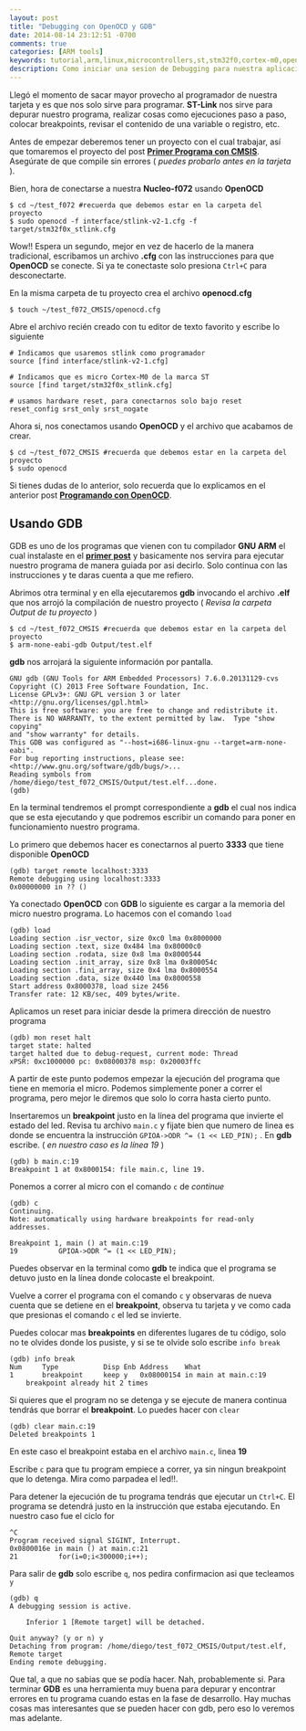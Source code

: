 ```yaml
---
layout: post
title: "Debugging con OpenOCD y GDB"
date: 2014-08-14 23:12:51 -0700
comments: true
categories: [ARM tools]
keywords: tutorial,arm,linux,microcontrollers,st,stm32f0,cortex-m0,openocd, gdb
description: Como iniciar una sesion de Debugging para nuestra aplicacion usando openocd y gdb 
---
```


Llegó el momento de sacar mayor provecho al programador de nuestra tarjeta y es que nos solo sirve para programar. **ST-Link** nos sirve para depurar nuestro programa, realizar cosas como ejecuciones paso a paso, colocar breakpoints, revisar el contenido de una variable o registro, etc.

Antes de empezar deberemos tener un proyecto con el cual trabajar, así que tomaremos el proyecto del post [**Primer Programa con CMSIS**](http://testdiego.github.io/blog/2014/08/08/primer-programa-cmsis/). Asegúrate de que compile sin errores ( _puedes probarlo antes en la tarjeta_ ).

Bien, hora de conectarse a nuestra **Nucleo-f072** usando **OpenOCD**
```
$ cd ~/test_f072 #recuerda que debemos estar en la carpeta del proyecto
$ sudo openocd -f interface/stlink-v2-1.cfg -f target/stm32f0x_stlink.cfg
```
<!--more-->

Wow!! Espera un segundo, mejor en vez de hacerlo de la manera tradicional, escribamos un archivo **.cfg** con las instrucciones para que **OpenOCD** se conecte. Si ya te conectaste solo presiona `Ctrl+C` para desconectarte.

En la misma carpeta de tu proyecto crea el archivo **openocd.cfg**
```
$ touch ~/test_f072_CMSIS/openocd.cfg
```

Abre el archivo recién creado con tu editor de texto favorito y escribe lo siguiente
```
# Indicamos que usaremos stlink como programador
source [find interface/stlink-v2-1.cfg]

# Indicamos que es micro Cortex-M0 de la marca ST
source [find target/stm32f0x_stlink.cfg]

# usamos hardware reset, para conectarnos solo bajo reset
reset_config srst_only srst_nogate
```

Ahora si, nos conectamos usando **OpenOCD** y el archivo que acabamos de crear.
```
$ cd ~/test_f072_CMSIS #recuerda que debemos estar en la carpeta del proyecto
$ sudo openocd
```

Si tienes dudas de lo anterior, solo recuerda que lo explicamos en el anterior post [**Programando con OpenOCD**](http://testdiego.github.io/blog/2014/08/13/programando-con-openocd/).


Usando GDB
----------

GDB es uno de los programas que vienen con tu compilador **GNU ARM** el cual instalaste en el [**primer post**](http://testdiego.github.io/blog/2014/08/05/instalando-el-compilador-gnu-arm/) y basicamente nos servira para ejecutar nuestro programa de manera guiada por asi decirlo. Solo continua con las instrucciones y te daras cuenta a que me refiero.

Abrimos otra terminal y en ella ejecutaremos **gdb** invocando el archivo **.elf** que nos arrojó la compilación de nuestro proyecto ( _Revisa la carpeta Output de tu proyecto_ )
```
$ cd ~/test_f072_CMSIS #recuerda que debemos estar en la carpeta del proyecto
$ arm-none-eabi-gdb Output/test.elf
```

**gdb** nos arrojará la siguiente información por pantalla.
```
GNU gdb (GNU Tools for ARM Embedded Processors) 7.6.0.20131129-cvs
Copyright (C) 2013 Free Software Foundation, Inc.
License GPLv3+: GNU GPL version 3 or later <http://gnu.org/licenses/gpl.html>
This is free software: you are free to change and redistribute it.
There is NO WARRANTY, to the extent permitted by law.  Type "show copying"
and "show warranty" for details.
This GDB was configured as "--host=i686-linux-gnu --target=arm-none-eabi".
For bug reporting instructions, please see:
<http://www.gnu.org/software/gdb/bugs/>...
Reading symbols from /home/diego/test_f072_CMSIS/Output/test.elf...done.
(gdb)
```

En la terminal tendremos el prompt correspondiente a **gdb** el cual nos indica que se esta ejecutando y que podremos escribir un comando para poner en funcionamiento nuestro programa.

Lo primero que debemos hacer es conectarnos al puerto **3333** que tiene disponible **OpenOCD**
```
(gdb) target remote localhost:3333
Remote debugging using localhost:3333
0x00000000 in ?? ()
```

Ya conectado **OpenOCD** con **GDB** lo siguiente es cargar a la memoria del micro nuestro programa. Lo hacemos con el comando `load`
```
(gdb) load
Loading section .isr_vector, size 0xc0 lma 0x8000000
Loading section .text, size 0x484 lma 0x80000c0
Loading section .rodata, size 0x8 lma 0x8000544
Loading section .init_array, size 0x8 lma 0x800054c
Loading section .fini_array, size 0x4 lma 0x8000554
Loading section .data, size 0x440 lma 0x8000558
Start address 0x8000378, load size 2456
Transfer rate: 12 KB/sec, 409 bytes/write.
```

Aplicamos un reset para iniciar desde la primera dirección de nuestro programa
```
(gdb) mon reset halt
target state: halted
target halted due to debug-request, current mode: Thread
xPSR: 0xc1000000 pc: 0x08000378 msp: 0x20003ffc
```

A partir de este punto podemos empezar la ejecución del programa que tiene en memoria el micro. Podemos simplemente poner a correr el programa, pero mejor le diremos que solo lo corra hasta cierto punto.

Insertaremos un **breakpoint** justo en la línea del programa que invierte el estado del led. Revisa tu archivo `main.c` y fijate bien que numero de linea es donde se encuentra la instrucción `GPIOA->ODR ^= (1 << LED_PIN);` . En **gdb** escribe. ( _en nuestro caso es la línea 19_ )
```
(gdb) b main.c:19
Breakpoint 1 at 0x8000154: file main.c, line 19.
```

Ponemos a correr al micro con el comando `c` de _continue_
```
(gdb) c
Continuing.
Note: automatically using hardware breakpoints for read-only addresses.

Breakpoint 1, main () at main.c:19
19          GPIOA->ODR ^= (1 << LED_PIN);
```

Puedes observar en la terminal como **gdb** te indica que el programa se detuvo justo en la línea donde colocaste el breakpoint.


Vuelve a correr el programa con el comando `c` y observaras de nueva cuenta que se detiene en el **breakpoint**, observa tu tarjeta y ve como cada que presionas el comando `c` el led se invierte.

Puedes colocar mas **breakpoints** en diferentes lugares de tu código, solo no te olvides donde los pusiste, y si se te olvide solo escribe `info break`
```
(gdb) info break
Num     Type           Disp Enb Address    What
1       breakpoint     keep y   0x08000154 in main at main.c:19
    breakpoint already hit 2 times
```

Si quieres que el program no se detenga y se ejecute de manera continua tendrás que borrar el **breakpoint**. Lo puedes hacer con `clear`
```
(gdb) clear main.c:19
Deleted breakpoints 1
```

En este caso el breakpoint estaba en el archivo `main.c`, linea **19**

Escribe `c` para que tu program empiece a correr, ya sin ningun breakpoint que lo detenga. Mira como parpadea el led!!.

Para detener la ejecución de tu programa tendrás que ejecutar un `Ctrl+C`. El programa se detendrá justo en la instrucción que estaba ejecutando. En nuestro caso fue el ciclo for
```
^C
Program received signal SIGINT, Interrupt.
0x0800016e in main () at main.c:21
21          for(i=0;i<300000;i++);
```

Para salir de **gdb** solo escribe `q`, nos pedira confirmacion asi que tecleamos `y`
```
(gdb) q
A debugging session is active.

    Inferior 1 [Remote target] will be detached.

Quit anyway? (y or n) y
Detaching from program: /home/diego/test_f072_CMSIS/Output/test.elf, Remote target
Ending remote debugging.
```

Que tal, a que no sabias que se podía hacer. Nah, probablemente si. Para terminar **GDB** es una herramienta muy buena para depurar y encontrar errores en tu programa cuando estas en la fase de desarrollo. Hay muchas cosas mas interesantes que se pueden hacer con gdb, pero eso lo veremos mas adelante.

